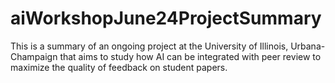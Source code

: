 # aiWorkshopJune24ProjectSummary
This is a summary of an ongoing project at the University of Illinois, Urbana-Champaign that aims to study how AI can be integrated with peer review to maximize the quality of feedback on student papers.
